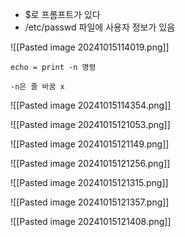 - $로 프롬프트가 있다
- /etc/passwd 파일에 사용자 정보가 있음

![[Pasted image 20241015114019.png]]

```
echo = print -n 명령

-n은 줄 바꿈 x
```
![[Pasted image 20241015114354.png]]

![[Pasted image 20241015121053.png]]

![[Pasted image 20241015121149.png]]

![[Pasted image 20241015121256.png]]

![[Pasted image 20241015121315.png]]

![[Pasted image 20241015121357.png]]

![[Pasted image 20241015121408.png]]

